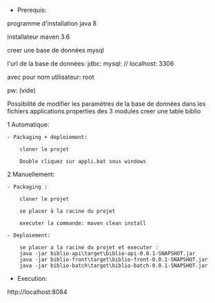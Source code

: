 - Prerequis:

programme d'installation java 8

installateur maven 3.6

creer une base de données mysql

l'url de la base de données: jdbc: mysql: // localhost: 3306

avec pour nom utilisateur: root

pw: (vide)

Possibilité de modifier les paramètres de la base de données dans les fichiers applications.properties
des 3 modules
creer une table biblio

 1 Automatique:

	- Packaging + deploiement:

		cloner le projet

		Double cliquez sur appli.bat sous windows 

 2 Manuellement:

	- Packaging :

		cloner le projet

		se placer à la racine du projet

		executer la commande: maven clean install

	- Deploiement:

		se placer a la racine du projet et executer : 
		java -jar biblio-api\target\biblio-api-0.0.1-SNAPSHOT.jar
		java -jar biblio-front\target\biblio-front-0.0.1-SNAPSHOT.jar
		java -jar biblio-batch\target\biblio-batch-0.0.1-SNAPSHOT.jar

- Execution:

http://localhost:8084
